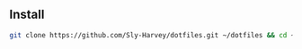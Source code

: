 ## Install

```bash
git clone https://github.com/Sly-Harvey/dotfiles.git ~/dotfiles && cd ~/dotfiles && ./install.sh
```

